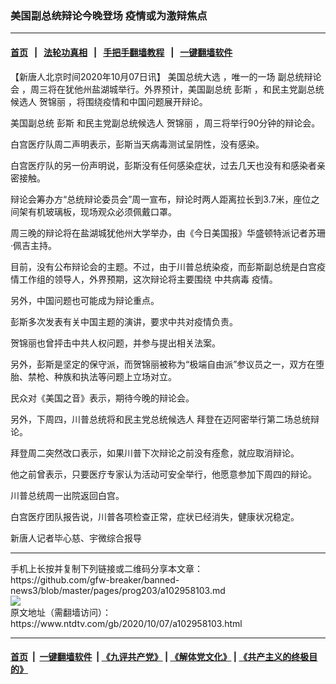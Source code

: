 ### 美国副总统辩论今晚登场 疫情或为激辩焦点
------------------------

#### [首页](https://github.com/gfw-breaker/banned-news3/blob/master/README.md) &nbsp;&nbsp;|&nbsp;&nbsp; [法轮功真相](https://github.com/begood0513/basic/blob/master/README.md)  &nbsp;&nbsp;|&nbsp;&nbsp; [手把手翻墙教程](https://github.com/gfw-breaker/guides/wiki)  &nbsp;&nbsp;|&nbsp;&nbsp; [一键翻墙软件](https://github.com/gfw-breaker/nogfw/blob/master/README.md)  



<div><div class="post_content" itemprop="articleBody">
 <p>
  【新唐人北京时间2020年10月07日讯】
  <ok href="https://www.ntdtv.com/gb/美国总统大选.htm">
   美国总统大选
  </ok>
  ，唯一的一场
  <ok href="https://www.ntdtv.com/gb/副总统辩论会.htm">
   副总统辩论会
  </ok>
  ，周三将在犹他州盐湖城举行。外界预计，美国副总统
  <ok href="https://www.ntdtv.com/gb/彭斯.htm">
   彭斯
  </ok>
  ，和民主党副总统候选人
  <ok href="https://www.ntdtv.com/gb/贺锦丽.htm">
   贺锦丽
  </ok>
  ，将围绕疫情和中国问题展开辩论。
 </p>
 <p>
  美国副总统
  <ok href="https://www.ntdtv.com/gb/彭斯.htm">
   彭斯
  </ok>
  和民主党副总统候选人
  <ok href="https://www.ntdtv.com/gb/贺锦丽.htm">
   贺锦丽
  </ok>
  ，周三将举行90分钟的辩论会。
 </p>
 <p>
  白宫医疗队周二声明表示，彭斯当天病毒测试呈阴性，没有感染。
 </p>
 <p>
  白宫医疗队的另一份声明说，彭斯没有任何感染症状，过去几天也没有和感染者亲密接触。
 </p>
 <p>
  辩论会筹办方“总统辩论委员会”周一宣布，辩论时两人距离拉长到3.7米，座位之间架有机玻璃板，现场观众必须佩戴口罩。
 </p>
 <p>
  周三晚的辩论将在盐湖城犹他州大学举办，由《今日美国报》华盛顿特派记者苏珊·佩吉主持。
 </p>
 <p>
  目前，没有公布辩论会的主题。不过，由于川普总统染疫，而彭斯副总统是白宫疫情工作组的领导人，外界预期，这次辩论将主要围绕
  <ok href="https://www.ntdtv.com/gb/中共病毒.htm">
   中共病毒
  </ok>
  疫情。
 </p>
 <p>
  另外，中国问题也可能成为辩论重点。
 </p>
 <p>
  彭斯多次发表有关中国主题的演讲，要求中共对疫情负责。
 </p>
 <p>
  贺锦丽也曾抨击中共人权问题，并参与提出相关法案。
 </p>
 <p>
  另外，彭斯是坚定的保守派，而贺锦丽被称为“极端自由派”参议员之一，双方在堕胎、禁枪、种族和执法等问题上立场对立。
 </p>
 <p>
  民众对《美国之音》表示，期待今晚的辩论会。
 </p>
 <p>
  另外，下周四，川普总统将和民主党总统候选人 拜登在迈阿密举行第二场总统辩论。
 </p>
 <p>
  拜登周二突然改口表示，如果川普下次辩论之前没有痊愈，就应取消辩论。
 </p>
 <p>
  他之前曾表示，只要医疗专家认为活动可安全举行，他愿意参加下周四的辩论。
 </p>
 <p>
  川普总统周一出院返回白宫。
 </p>
 <p>
  白宫医疗团队报告说，川普各项检查正常，症状已经消失，健康状况稳定。
 </p>
 <p>
  新唐人记者毕心慈、宇微综合报导
 </p>
 <div class="single_ad">
 </div>
</div>
</div>
<hr/>
手机上长按并复制下列链接或二维码分享本文章：<br/>
https://github.com/gfw-breaker/banned-news3/blob/master/pages/prog203/a102958103.md <br/>
<a href='https://github.com/gfw-breaker/banned-news3/blob/master/pages/prog203/a102958103.md'><img src='https://github.com/gfw-breaker/banned-news3/blob/master/pages/prog203/a102958103.md.png'/></a> <br/>
原文地址（需翻墙访问）：https://www.ntdtv.com/gb/2020/10/07/a102958103.html


------------------------
#### [首页](https://github.com/gfw-breaker/banned-news3/blob/master/README.md) &nbsp;|&nbsp; [一键翻墙软件](https://github.com/gfw-breaker/nogfw/blob/master/README.md) &nbsp;| [《九评共产党》](https://github.com/gfw-breaker/9ping.md/blob/master/README.md#九评之一评共产党是什么) | [《解体党文化》](https://github.com/gfw-breaker/jtdwh.md/blob/master/README.md) | [《共产主义的终极目的》](https://github.com/gfw-breaker/gczydzjmd.md/blob/master/README.md)


<img src='http://gfw-breaker.win/banned-news3/pages/prog203/a102958103.md' width='0px' height='0px'/>